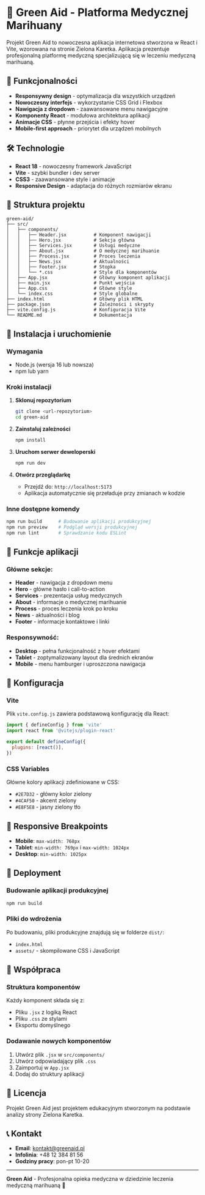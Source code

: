 # 🌿 Green Aid - Platforma Medycznej Marihuany

Projekt Green Aid to nowoczesna aplikacja internetowa stworzona w React i Vite, wzorowana na stronie Zielona Karetka. Aplikacja prezentuje profesjonalną platformę medyczną specjalizującą się w leczeniu medyczną marihuaną.

## 🚀 Funkcjonalności

- **Responsywny design** - optymalizacja dla wszystkich urządzeń
- **Nowoczesny interfejs** - wykorzystanie CSS Grid i Flexbox
- **Nawigacja z dropdown** - zaawansowane menu nawigacyjne
- **Komponenty React** - modułowa architektura aplikacji
- **Animacje CSS** - płynne przejścia i efekty hover
- **Mobile-first approach** - priorytet dla urządzeń mobilnych

## 🛠️ Technologie

- **React 18** - nowoczesny framework JavaScript
- **Vite** - szybki bundler i dev server
- **CSS3** - zaawansowane style i animacje
- **Responsive Design** - adaptacja do różnych rozmiarów ekranu

## 📁 Struktura projektu

```
green-aid/
├── src/
│   ├── components/
│   │   ├── Header.jsx          # Komponent nawigacji
│   │   ├── Hero.jsx            # Sekcja główna
│   │   ├── Services.jsx        # Usługi medyczne
│   │   ├── About.jsx           # O medycznej marihuanie
│   │   ├── Process.jsx         # Proces leczenia
│   │   ├── News.jsx            # Aktualności
│   │   ├── Footer.jsx          # Stopka
│   │   └── *.css               # Style dla komponentów
│   ├── App.jsx                 # Główny komponent aplikacji
│   ├── main.jsx                # Punkt wejścia
│   ├── App.css                 # Główne style
│   └── index.css               # Style globalne
├── index.html                  # Główny plik HTML
├── package.json                # Zależności i skrypty
├── vite.config.js              # Konfiguracja Vite
└── README.md                   # Dokumentacja
```

## 🚀 Instalacja i uruchomienie

### Wymagania
- Node.js (wersja 16 lub nowsza)
- npm lub yarn

### Kroki instalacji

1. **Sklonuj repozytorium**
   ```bash
   git clone <url-repozytorium>
   cd green-aid
   ```

2. **Zainstaluj zależności**
   ```bash
   npm install
   ```

3. **Uruchom serwer deweloperski**
   ```bash
   npm run dev
   ```

4. **Otwórz przeglądarkę**
   - Przejdź do: `http://localhost:5173`
   - Aplikacja automatycznie się przeładuje przy zmianach w kodzie

### Inne dostępne komendy

```bash
npm run build      # Budowanie aplikacji produkcyjnej
npm run preview    # Podgląd wersji produkcyjnej
npm run lint       # Sprawdzanie kodu ESLint
```

## 🎨 Funkcje aplikacji

### Główne sekcje:
- **Header** - nawigacja z dropdown menu
- **Hero** - główne hasło i call-to-action
- **Services** - prezentacja usług medycznych
- **About** - informacje o medycznej marihuanie
- **Process** - proces leczenia krok po kroku
- **News** - aktualności i blog
- **Footer** - informacje kontaktowe i linki

### Responsywność:
- **Desktop** - pełna funkcjonalność z hover efektami
- **Tablet** - zoptymalizowany layout dla średnich ekranów
- **Mobile** - menu hamburger i uproszczona nawigacja

## 🔧 Konfiguracja

### Vite
Plik `vite.config.js` zawiera podstawową konfigurację dla React:
```javascript
import { defineConfig } from 'vite'
import react from '@vitejs/plugin-react'

export default defineConfig({
  plugins: [react()],
})
```

### CSS Variables
Główne kolory aplikacji zdefiniowane w CSS:
- `#2E7D32` - główny kolor zielony
- `#4CAF50` - akcent zielony
- `#E8F5E8` - jasny zielony tło

## 📱 Responsive Breakpoints

- **Mobile**: `max-width: 768px`
- **Tablet**: `min-width: 769px` i `max-width: 1024px`
- **Desktop**: `min-width: 1025px`

## 🚀 Deployment

### Budowanie aplikacji produkcyjnej
```bash
npm run build
```

### Pliki do wdrożenia
Po budowaniu, pliki produkcyjne znajdują się w folderze `dist/`:
- `index.html`
- `assets/` - skompilowane CSS i JavaScript

## 🤝 Współpraca

### Struktura komponentów
Każdy komponent składa się z:
- Pliku `.jsx` z logiką React
- Pliku `.css` ze stylami
- Eksportu domyślnego

### Dodawanie nowych komponentów
1. Utwórz plik `.jsx` w `src/components/`
2. Utwórz odpowiadający plik `.css`
3. Zaimportuj w `App.jsx`
4. Dodaj do struktury aplikacji

## 📄 Licencja

Projekt Green Aid jest projektem edukacyjnym stworzonym na podstawie analizy strony Zielona Karetka.

## 📞 Kontakt

- **Email**: kontakt@greenaid.pl
- **Infolinia**: +48 12 384 81 56
- **Godziny pracy**: pon-pt 10-20

---

**Green Aid** - Profesjonalna opieka medyczna w dziedzinie leczenia medyczną marihuaną 🌿


